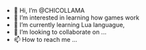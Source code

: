 - 👋 Hi, I’m @CHICOLLAMA
- 👀 I’m interested in learning how games work
- 🌱 I’m currently learning Lua languague, 
- 💞️ I’m looking to collaborate on ...
- 📫 How to reach me ...

<!---
CHICOLLAMA/CHICOLLAMA is a ✨ special ✨ repository because its `README.md` (this file) appears on your GitHub profile.
You can click the Preview link to take a look at your changes.
--->
